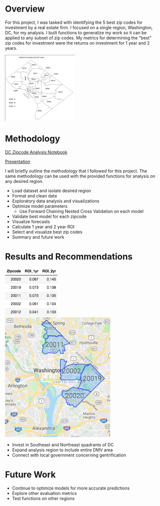 # Overview

For this project, I was tasked with identifying the 5 best zip codes for investment by a real estate firm. I focused on a single region, Washington, DC, for my analysis. I built functions to generalize my work so it can be applied to any subset of zip codes. My metrics for determining the "best" zip codes for investment were the returns on investment for 1 year and 2 years. 

<img src='images\dc_map.png'>

# Methodology 

<a href='DC_Zipcode_Analysis.ipynb'>DC Zipcode Analysis Notebook</a>

<a href="https://docs.google.com/presentation/d/1-73HQuUa8xQMfJbmJ0aaUQO5ueFg79XBtxcC8s-Kokc/edit?usp=sharing">Presentation</a>

I will briefly outline the methodology that I followed for this project. The same methodology can be used with the provided functions for analysis on any desired region. 

* Load dataset and isolate desired region
* Format and clean data
* Exploratory data analysis and visualizations
* Optimize model parameters
    * Use Forward Chaining Nested Cross Validation on each model
* Validate best model for each zipcode
* Visualize forecasts
* Calculate 1 year and 2 year ROI
* Select and visualize best zip codes
* Summary and future work

# Results and Recommendations

<img src='images\best_roi_results.png'>

<img src='images\DC_best_zipcodes.png'>

* Invest in Southeast and Northeast quadrants of DC
* Expand analysis region to include entire DMV area
* Connect with local government concerning gentrification

# Future Work

* Continue to optimize models for more accurate predictions
* Explore other evaluation metrics
* Test functions on other regions



